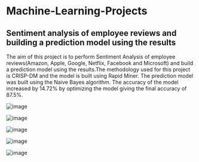 # Machine-Learning-Projects

## Sentiment analysis of employee reviews and building a prediction model using the results
The aim of this project is to perform Sentiment Analysis of employee reviews(Amazon, Apple, Google, Netflix, Facebook and Microsoft) and build a prediction model using the results.The methodology used for this project is CRISP-DM and the model is built using Rapid Miner. The prediction model was built using the Naive Bayes algorithm.
The accuracy of the model increased by 14.72% by optimizing the model giving the final accuracy of 87.5%.

![image](https://user-images.githubusercontent.com/46936497/61008952-f989e180-a368-11e9-99ac-96a5a24abd81.png)

![image](https://user-images.githubusercontent.com/46936497/61009007-276f2600-a369-11e9-9f3b-e391d1e8c7e3.png)

![image](https://user-images.githubusercontent.com/46936497/61009028-3c4bb980-a369-11e9-92eb-fa38ddad1428.png)

![image](https://user-images.githubusercontent.com/46936497/61009042-4bcb0280-a369-11e9-8dac-733fb2b98a7e.png)

![image](https://user-images.githubusercontent.com/46936497/61009052-52597a00-a369-11e9-8de1-e7e93de5bfe6.png)

